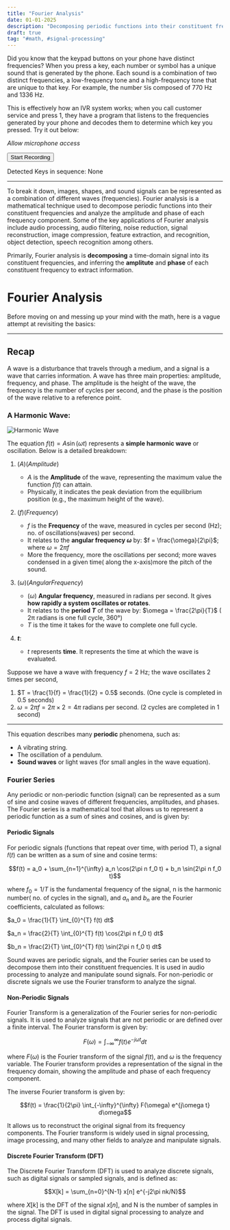 ```yaml
---
title: "Fourier Analysis"
date: 01-01-2025
description: "Decomposing periodic functions into their constituent frequencies, and analyzing the amplitude and phase of each frequency."
draft: true
tag: "#math, #signal-processing"
---
```

<script type="module" src="/assets/js/fourier-transform/main.js"></script>
<link rel="stylesheet" href="/assets/css/fourier-transform/style.css">
<link rel="stylesheet" href="https://cdnjs.cloudflare.com/ajax/libs/KaTeX/0.5.1/katex.min.css">

Did you know that the keypad buttons on your phone have distinct frequencies? When you press a key, each number or symbol has a unique sound that is generated by the phone. Each sound is a combination of two distinct frequencies, a low-frequency tone and a high-frequency tone that are unique to that key. For example, the number `5`is composed of 770 Hz and 1336 Hz.

This is effectively how an IVR system works; when you call customer service and press 1, they have a program that listens to the frequencies generated by your phone and decodes them to determine which key you pressed. Try it out below:

*Allow microphone access*

 <div class="container" id="keypad-detector">
   <button id="start-button">
      <i class="fas fa-microphone"></i> Start Recording
   </button>
   <p id="detected-key">Detected Keys in sequence: None</p>
</div>

---

To break it down, images, shapes, and sound signals can be represented as a combination of different waves (frequencies). Fourier analysis is a mathematical technique used to decompose periodic functions into their constituent frequencies and analyze the amplitude and phase of each frequency component. Some of the key applications of Fourier analysis include audio processing, audio filtering, noise reduction, signal reconstruction, image compression, feature extraction, and recognition, object detection, speech recognition among others.

Primarily, Fourier analysis is **decomposing** a time-domain signal into its constituent frequencies, and inferring the **amplitute** and **phase** of each constituent frequency to extract information.

# Fourier Analysis

Before moving on and messing up your mind with the math, here is a vague attempt at revisiting the basics:

---

## Recap

A wave is a disturbance that travels through a medium, and a signal is a wave that carries information. A wave has three main properties: amplitude, frequency, and phase. The amplitude is the height of the wave, the frequency is the number of cycles per second, and the phase is the position of the wave relative to a reference point.

### A Harmonic Wave: 

![Harmonic Wave](../assets/img/fourier-transform/harmonic-wave.png)

The equation $f(t) = A \sin(\omega t)$ represents a **simple harmonic wave** or oscillation. Below is a detailed breakdown:

1. $( A ) (Amplitude)$
   - $A$ is the **Amplitude** of the wave, representing the maximum value the function $f(t)$ can attain.
   - Physically, it indicates the peak deviation from the equilibrium position (e.g., the maximum height of the wave).


2. $(f) (Frequency)$
   - $f$ is the **Frequency** of the wave, measured in cycles per second (Hz); no. of oscillations(waves) per second.
   - It relates to the **angular frequency $\omega$** by:
     $f = \frac{\omega}{2\pi}$; where $\omega = 2\pi f$
   - More the frequency, more the oscillations per second; more waves condensed in a given time( along the x-axis)more the pitch of the sound.

3. $( \omega ) (Angular Frequency)$
   - $( \omega )$ **Angular frequency**, measured in radians per second. It gives **how rapidly a system oscillates or rotates**.
   - It relates to the **period $T$** of the wave by:
     $\omega = \frac{2\pi}{T}$ ( 2π radians is one full cycle, 360°)
   - $T$ is the time it takes for the wave to complete one full cycle.

4. **$t$**:
   - $t$ represents **time**. It represents the time at which the wave is evaluated.


Suppose we have a wave with frequency $f = 2$ Hz; the wave oscillates 2 times per second, 
1. $T = \frac{1}{f} = \frac{1}{2} = 0.5$ seconds. (One cycle is completed in 0.5 seconds)
2. $\omega = 2\pi f = 2\pi \times 2 = 4\pi$ radians per second. (2 cycles are completed in 1 second)

---

This equation describes many **periodic** phenomena, such as:
- A vibrating string.
- The oscillation of a pendulum.
- **Sound waves** or light waves (for small angles in the wave equation).

### Fourier Series

Any periodic or non-periodic function (signal) can be represented as a sum of sine and cosine waves of different frequencies, amplitudes, and phases. The Fourier series is a mathematical tool that allows us to represent a periodic function as a sum of sines and cosines, and is given by:

#### Periodic Signals

For periodic signals (functions that repeat over time, with period T), a signal 𝑓(𝑡) can be written as a sum of sine and cosine terms:

$$f(t) = a_0 + \sum_{n=1}^{\infty} a_n \cos(2\pi n f_0 t) + b_n \sin(2\pi n f_0 t)$$

where $f_0 = 1/T$ is the fundamental frequency of the signal, n is the harmonic number( no. of cycles in the signal), and $a_n$ and $b_n$ are the Fourier coefficients, calculated as follows:

$a_0 = \frac{1}{T} \int_{0}^{T} f(t) dt$

$a_n = \frac{2}{T} \int_{0}^{T} f(t) \cos(2\pi n f_0 t) dt$

$b_n = \frac{2}{T} \int_{0}^{T} f(t) \sin(2\pi n f_0 t) dt$

Sound waves are periodic signals, and the Fourier series can be used to decompose them into their constituent frequencies. It is used in audio processing to analyze and manipulate sound signals. For non-periodic or discrete signals we use the Fourier transform to analyze the signal.

#### Non-Periodic Signals

Fourier Transform is a generalization of the Fourier series for non-periodic signals. It is used to analyze signals that are not periodic or are defined over a finite interval. The Fourier transform is given by:

$$F(\omega) = \int_{-\infty}^{\infty} f(t) e^{-j\omega t} dt$$

where $F(\omega)$ is the Fourier transform of the signal $f(t)$, and $\omega$ is the frequency variable. The Fourier transform provides a representation of the signal in the frequency domain, showing the amplitude and phase of each frequency component.

The inverse Fourier transform is given by:

$$f(t) = \frac{1}{2\pi} \int_{-\infty}^{\infty} F(\omega) e^{j\omega t} d\omega$$

It allows us to reconstruct the original signal from its frequency components. The Fourier transform is widely used in signal processing, image processing, and many other fields to analyze and manipulate signals.

#### Discrete Fourier Transform (DFT)

The Discrete Fourier Transform (DFT) is used to analyze discrete signals, such as digital signals or sampled signals, and is defined as:

$$X[k] = \sum_{n=0}^{N-1} x[n] e^{-j2\pi nk/N}$$

where $X[k]$ is the DFT of the signal $x[n]$, and N is the number of samples in the signal. The DFT is used in digital signal processing to analyze and process digital signals.

<!-- ### Properties of Fourier Tranansform

# Fourier Transform in Action

## Frequency decomposer and signal analyzer

Revisiting our keypad digit identifier, here's a summary on how that works:

## Feature extraction, recognition and reconstruction 

Similarily, you can also build cool stuff with image compression, feature extraction and pattern recogination. Here's something cooler:

*Draw a shape on the canvas and see it traced using a couple of mechanical arms.*

<div class="container" id="image-tracer">
   <canvas style="border: 1px solid black; margin-right: 10px;" id="canvas-original" width="250" height="250"></canvas>
   <canvas style="border: 1px solid black;" id="canvas-transformed" width="250" height="250"></canvas>
</div>

-->


<!-- # Conclusion

If you have followed along so far, you have a fairly decent idea of how fourier analysis works. Equipped with this blunt knife of knowledge, you can now go on to explore the vast west of signal processing. This new weaponary can help you build something cool, like:

-
-
-
-

Your holy grail is to understand the Fourier Transform, Fourier Series, and Discrete Fourier Transform, and how they are used in various applications. ->
